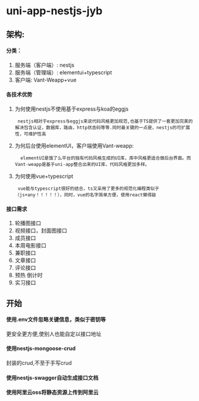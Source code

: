 # uni-app-nestjs-jyb

## 架构:
#### 分类：
1. 服务端（客户端）: nestjs
2. 服务端（管理端）: elementui+typescript
3. 客户端: Vant-Weapp+vue
#### 各技术优势
1. 为何使用nestjs不使用基于express与koa的eggjs

        nestjs相对于express与eggjs来说代码风格更加规范,也基于TS提供了一套更加完美的解决包含认证，数据库，路由，http状态码等等.同时最关键的一点是，nestjs的可扩展性，可维护性高
2. 为何后台使用elementUI，客户端使用Vant-weapp:

         elementUI是饿了么平台的独有代码风格生成的UI库，库中风格更适合做后台界面。而Vant-weapp是基于uni-app整合出来的UI库，代码风格更加多样。
3. 为何使用vue+typescript

        vue能与typescript很好的结合，ts又采用了更多的规范化编程类似于（js+any！！！！！），同时，vue的名字简单方便，使用react懒得敲

#### 接口需求
1. 轮播图接口
2. 视频接口，封面图接口
3. 成员接口
6. 本周电影接口
7. 兼职接口
8. 文章接口
10. 评论接口
11. 预热 倒计时
12. 实习接口

## 开始
#### 使用.env文件忽略关键信息，类似于密钥等
更安全更方便,使别人也能自定以接口地址
#### 使用nestjs-mongoose-crud
封装的crud,不至于手写crud
#### 使用nestjs-swagger自动生成接口文档
#### 使用阿里云oss将静态资源上传到阿里云
